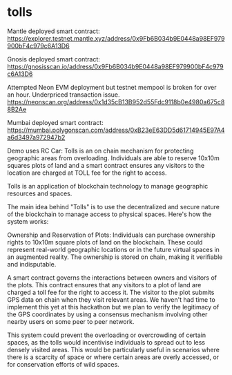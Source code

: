 # tolls

Mantle deployed smart contract: https://explorer.testnet.mantle.xyz/address/0x9Fb6B034b9E0448a98EF979900bF4c979c6A13D6

Gnosis deployed smart contract: https://gnosisscan.io/address/0x9Fb6B034b9E0448a98EF979900bF4c979c6A13D6

Attempted Neon EVM deployment but testnet mempool is broken for over an hour. Underpriced transaction issue. https://neonscan.org/address/0x1d35cB13B952d55Fdc9118b0e4980a675c88B2Ae

Mumbai deployed smart contract: https://mumbai.polygonscan.com/address/0xB23eE63DD5d61714945E97A4a6d3497a972947b2

Demo uses RC Car: Tolls is an on chain mechanism for protecting geographic areas from overloading. Individuals are able to reserve 10x10m squares plots of land and a smart contract ensures any visitors to the location are charged at TOLL fee for the right to access.

Tolls is an application of blockchain technology to manage geographic resources and spaces.

The main idea behind "Tolls" is to use the decentralized and secure nature of the blockchain to manage access to physical spaces. Here's how the system works:

Ownership and Reservation of Plots: Individuals can purchase ownership rights to 10x10m square plots of land on the blockchain. These could represent real-world geographic locations or in the future virtual spaces in an augmented reality. The ownership is stored on chain, making it verifiable and indisputable.

A smart contract governs the interactions between owners and visitors of the plots. This contract ensures that any visitors to a plot of land are charged a toll fee for the right to access it. The visitor to the plot submits GPS data on chain when they visit relevant areas. We haven't had time to implement this yet at this hackathon but we plan to verify the legitimacy of the GPS coordinates by using a consensus mechanism involving other nearby users on some peer to peer network.

This system could prevent the overloading or overcrowding of certain spaces, as the tolls would incentivise individuals to spread out to less densely visited areas. This would be particularly useful in scenarios where there is a scarcity of space or where certain areas are overly accessed, or for conservation efforts of wild spaces.
